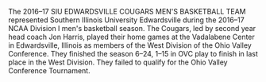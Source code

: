 The 2016–17 SIU EDWARDSVILLE COUGARS MEN'S BASKETBALL TEAM represented Southern Illinois University Edwardsville during the 2016–17 NCAA Division I men's basketball season. The Cougars, led by second year head coach Jon Harris, played their home games at the Vadalabene Center in Edwardsville, Illinois as members of the West Division of the Ohio Valley Conference. They finished the season 6–24, 1–15 in OVC play to finish in last place in the West Division. They failed to qualify for the Ohio Valley Conference Tournament.
